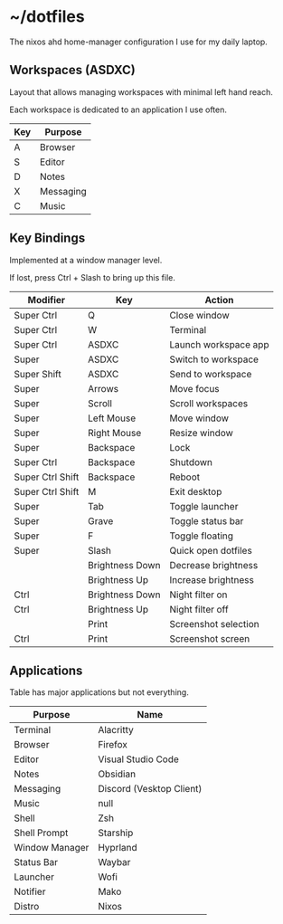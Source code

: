 # ~/dotfiles

The nixos ahd home-manager configuration I use for my daily laptop.

## Workspaces (ASDXC)

Layout that allows managing workspaces with minimal left hand reach.

Each workspace is dedicated to an application I use often.

| Key | Purpose   |
| --- | --------- |
| A   | Browser   |
| S   | Editor    |
| D   | Notes     |
| X   | Messaging |
| C   | Music     |

## Key Bindings

Implemented at a window manager level.

If lost, press Ctrl + Slash to bring up this file.

| Modifier         | Key             | Action               |
| ---------------- | --------------- | -------------------- |
| Super Ctrl       | Q               | Close window         |
| Super Ctrl       | W               | Terminal             |
| Super Ctrl       | ASDXC           | Launch workspace app |
| Super            | ASDXC           | Switch to workspace  |
| Super Shift      | ASDXC           | Send to workspace    |
| Super            | Arrows          | Move focus           |
| Super            | Scroll          | Scroll workspaces    |
| Super            | Left Mouse      | Move window          |
| Super            | Right Mouse     | Resize window        |
| Super            | Backspace       | Lock                 |
| Super Ctrl       | Backspace       | Shutdown             |
| Super Ctrl Shift | Backspace       | Reboot               |
| Super Ctrl Shift | M               | Exit desktop         |
| Super            | Tab             | Toggle launcher      |
| Super            | Grave           | Toggle status bar    |
| Super            | F               | Toggle floating      |
| Super            | Slash           | Quick open dotfiles  |
|                  | Brightness Down | Decrease brightness  |
|                  | Brightness Up   | Increase brightness  |
| Ctrl             | Brightness Down | Night filter on      |
| Ctrl             | Brightness Up   | Night filter off     |
|                  | Print           | Screenshot selection |
| Ctrl             | Print           | Screenshot screen    |

## Applications

Table has major applications but not everything.

| Purpose        | Name                     |
| -------------- | ------------------------ |
| Terminal       | Alacritty                |
| Browser        | Firefox                  |
| Editor         | Visual Studio Code       |
| Notes          | Obsidian                 |
| Messaging      | Discord (Vesktop Client) |
| Music          | null                     |
| Shell          | Zsh                      |
| Shell Prompt   | Starship                 |
| Window Manager | Hyprland                 |
| Status Bar     | Waybar                   |
| Launcher       | Wofi                     |
| Notifier       | Mako                     |
| Distro         | Nixos                    |
